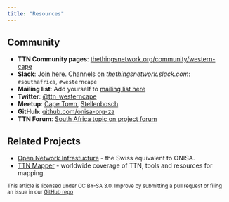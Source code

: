 ```yaml
---
title: "Resources"
---
```

## Community 

- **TTN Community pages**: [thethingsnetwork.org/community/western-cape](https://www.thethingsnetwork.org/community/western-cape/)
- **Slack**: [Join here](https://join.slack.com/t/thethingsnetwork/shared_invite/enQtMzA2ODc4MjU0NjYxLTc2ZmNkMTA5ZjYxZmQxZDhmNzM3OGIzZjNiYjAyMzg4YjgyYjdhMTk0OWEyMTJkNTA2MTc5YmNlOTdmNTI4Y2U). Channels on _thethingsnetwork.slack.com_: `#southafrica`, `#westerncape`
- **Mailing list**: Add yourself to [mailing list here](https://groups.google.com/a/onisa.org.za/forum/#!forum/community)
- **Twitter**: [@ttn_westerncape](https://twitter.com/ttn_westerncape) 
- **Meetup**: [Cape Town](https://www.meetup.com/The-Things-Network-Cape-Town-Meetup/), [Stellenbosch](https://www.meetup.com/The-Things-Network-Stellenbosch/)
- **GitHub**: [github.com/onisa-org-za](https://github.com/onisa-org-za/)
- **TTN Forum**: [South Africa topic on project forum](https://www.thethingsnetwork.org/forum/c/country/south-africa) 

## Related Projects

- [Open Network Infrastucture](https://opennetworkinfrastructure.org) - the Swiss equivalent to ONISA. 
- [TTN Mapper](https://ttnmapper.org/) - worldwide coverage of TTN, tools and resources for mapping. 





<small>This article is licensed under CC BY-SA 3.0. Improve by submitting a pull request or filing an issue in our [GitHub repo](https://github.com/onisa-org-za/www-onisa-org-za)</small>
